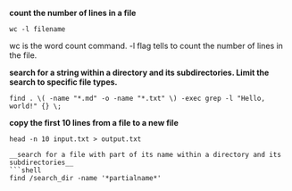 __count the number of lines in a file__
```shell
wc -l filename
```

wc is the word count command.
-l flag tells to count the number of lines in the file.

__search for a string within a directory and its subdirectories. Limit the search to specific file types.__
```shell
find . \( -name "*.md" -o -name "*.txt" \) -exec grep -l "Hello, world!" {} \;
```
__copy the first 10 lines from a file to a new file__
```shell
head -n 10 input.txt > output.txt

__search for a file with part of its name within a directory and its subdirectories__
```shell
find /search_dir -name '*partialname*'
```

